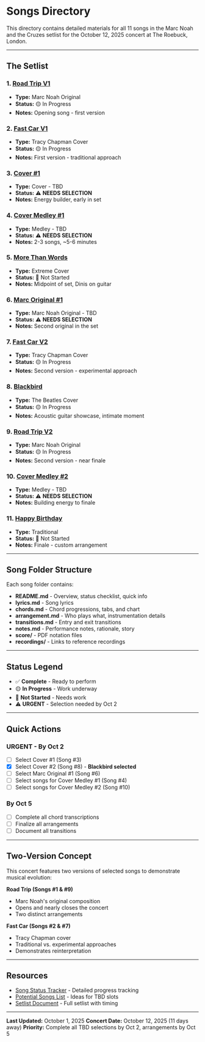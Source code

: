 # Songs Directory

This directory contains detailed materials for all 11 songs in the Marc Noah and the Cruzes setlist for the October 12, 2025 concert at The Roebuck, London.

---

## The Setlist

### 1. [Road Trip V1](./01-road-trip-v1/)
- **Type:** Marc Noah Original
- **Status:** 🟡 In Progress
- **Notes:** Opening song - first version

### 2. [Fast Car V1](./02-fast-car-v1/)
- **Type:** Tracy Chapman Cover
- **Status:** 🟡 In Progress
- **Notes:** First version - traditional approach

### 3. [Cover #1](./03-cover-1-TBD/)
- **Type:** Cover - TBD
- **Status:** ⚠️ **NEEDS SELECTION**
- **Notes:** Energy builder, early in set

### 4. [Cover Medley #1](./04-cover-medley-1/)
- **Type:** Medley - TBD
- **Status:** ⚠️ **NEEDS SELECTION**
- **Notes:** 2-3 songs, ~5-6 minutes

### 5. [More Than Words](./05-more-than-words/)
- **Type:** Extreme Cover
- **Status:** 🔴 Not Started
- **Notes:** Midpoint of set, Dinis on guitar

### 6. [Marc Original #1](./06-marc-original-1-TBD/)
- **Type:** Marc Noah Original - TBD
- **Status:** ⚠️ **NEEDS SELECTION**
- **Notes:** Second original in the set

### 7. [Fast Car V2](./07-fast-car-v2/)
- **Type:** Tracy Chapman Cover
- **Status:** 🟡 In Progress
- **Notes:** Second version - experimental approach

### 8. [Blackbird](./08-cover-2-TBD/)
- **Type:** The Beatles Cover
- **Status:** 🟡 In Progress
- **Notes:** Acoustic guitar showcase, intimate moment

### 9. [Road Trip V2](./09-road-trip-v2/)
- **Type:** Marc Noah Original
- **Status:** 🟡 In Progress
- **Notes:** Second version - near finale

### 10. [Cover Medley #2](./10-cover-medley-2/)
- **Type:** Medley - TBD
- **Status:** ⚠️ **NEEDS SELECTION**
- **Notes:** Building energy to finale

### 11. [Happy Birthday](./11-happy-birthday/)
- **Type:** Traditional
- **Status:** 🔴 Not Started
- **Notes:** Finale - custom arrangement

---

## Song Folder Structure

Each song folder contains:

- **README.md** - Overview, status checklist, quick info
- **lyrics.md** - Song lyrics
- **chords.md** - Chord progressions, tabs, and chart
- **arrangement.md** - Who plays what, instrumentation details
- **transitions.md** - Entry and exit transitions
- **notes.md** - Performance notes, rationale, story
- **score/** - PDF notation files
- **recordings/** - Links to reference recordings

---

## Status Legend

- ✅ **Complete** - Ready to perform
- 🟡 **In Progress** - Work underway
- 🔴 **Not Started** - Needs work
- ⚠️ **URGENT** - Selection needed by Oct 2

---

## Quick Actions

### URGENT - By Oct 2
- [ ] Select Cover #1 (Song #3)
- [x] Select Cover #2 (Song #8) - **Blackbird selected**
- [ ] Select Marc Original #1 (Song #6)
- [ ] Select songs for Cover Medley #1 (Song #4)
- [ ] Select songs for Cover Medley #2 (Song #10)

### By Oct 5
- [ ] Complete all chord transcriptions
- [ ] Finalize all arrangements
- [ ] Document all transitions

---

## Two-Version Concept

This concert features two versions of selected songs to demonstrate musical evolution:

**Road Trip (Songs #1 & #9)**
- Marc Noah's original composition
- Opens and nearly closes the concert
- Two distinct arrangements

**Fast Car (Songs #2 & #7)**
- Tracy Chapman cover
- Traditional vs. experimental approaches
- Demonstrates reinterpretation

---

## Resources

- [Song Status Tracker](../SONG_STATUS.md) - Detailed progress tracking
- [Potential Songs List](../potential-songs-list.md) - Ideas for TBD slots
- [Setlist Document](../1st-oct__set-list__version_1.md) - Full setlist with timing

---

**Last Updated:** October 1, 2025
**Concert Date:** October 12, 2025 (11 days away)
**Priority:** Complete all TBD selections by Oct 2, arrangements by Oct 5
